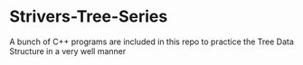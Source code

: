 # Strivers-Tree-Series
A bunch of C++ programs are included in this repo to practice the Tree Data Structure in a very well manner
